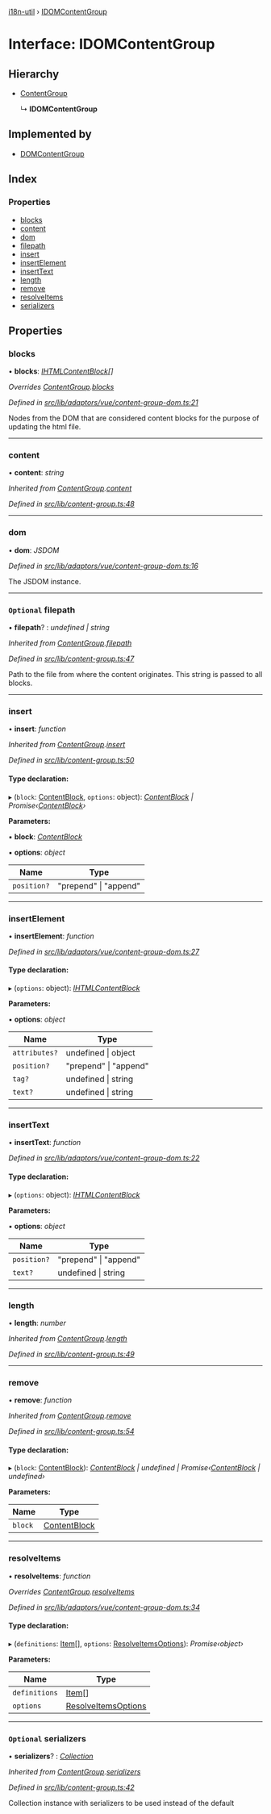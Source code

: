 [i18n-util](../README.md) › [IDOMContentGroup](idomcontentgroup.md)

# Interface: IDOMContentGroup

## Hierarchy

* [ContentGroup](../README.md#contentgroup)

  ↳ **IDOMContentGroup**

## Implemented by

* [DOMContentGroup](../classes/domcontentgroup.md)

## Index

### Properties

* [blocks](idomcontentgroup.md#blocks)
* [content](idomcontentgroup.md#content)
* [dom](idomcontentgroup.md#dom)
* [filepath](idomcontentgroup.md#optional-filepath)
* [insert](idomcontentgroup.md#insert)
* [insertElement](idomcontentgroup.md#insertelement)
* [insertText](idomcontentgroup.md#inserttext)
* [length](idomcontentgroup.md#length)
* [remove](idomcontentgroup.md#remove)
* [resolveItems](idomcontentgroup.md#resolveitems)
* [serializers](idomcontentgroup.md#optional-serializers)

## Properties

###  blocks

• **blocks**: *[IHTMLContentBlock](ihtmlcontentblock.md)[]*

*Overrides [ContentGroup](../README.md#contentgroup).[blocks](../README.md#blocks)*

*Defined in [src/lib/adaptors/vue/content-group-dom.ts:21](https://github.com/JuroOravec/i18n-util/blob/c9cd5a0/src/lib/adaptors/vue/content-group-dom.ts#L21)*

Nodes from the DOM that are considered content blocks for the purpose of
updating the html file.

___

###  content

• **content**: *string*

*Inherited from [ContentGroup](../README.md#contentgroup).[content](../README.md#content)*

*Defined in [src/lib/content-group.ts:48](https://github.com/JuroOravec/i18n-util/blob/c9cd5a0/src/lib/content-group.ts#L48)*

___

###  dom

• **dom**: *JSDOM*

*Defined in [src/lib/adaptors/vue/content-group-dom.ts:16](https://github.com/JuroOravec/i18n-util/blob/c9cd5a0/src/lib/adaptors/vue/content-group-dom.ts#L16)*

The JSDOM instance.

___

### `Optional` filepath

• **filepath**? : *undefined | string*

*Inherited from [ContentGroup](../README.md#contentgroup).[filepath](../README.md#optional-filepath)*

*Defined in [src/lib/content-group.ts:47](https://github.com/JuroOravec/i18n-util/blob/c9cd5a0/src/lib/content-group.ts#L47)*

Path to the file from where the content originates. This string
is passed to all blocks.

___

###  insert

• **insert**: *function*

*Inherited from [ContentGroup](../README.md#contentgroup).[insert](../README.md#insert)*

*Defined in [src/lib/content-group.ts:50](https://github.com/JuroOravec/i18n-util/blob/c9cd5a0/src/lib/content-group.ts#L50)*

#### Type declaration:

▸ (`block`: [ContentBlock](../README.md#contentblock), `options`: object): *[ContentBlock](../README.md#contentblock) | Promise‹[ContentBlock](../README.md#contentblock)›*

**Parameters:**

▪ **block**: *[ContentBlock](../README.md#contentblock)*

▪ **options**: *object*

Name | Type |
------ | ------ |
`position?` | "prepend" &#124; "append" |

___

###  insertElement

• **insertElement**: *function*

*Defined in [src/lib/adaptors/vue/content-group-dom.ts:27](https://github.com/JuroOravec/i18n-util/blob/c9cd5a0/src/lib/adaptors/vue/content-group-dom.ts#L27)*

#### Type declaration:

▸ (`options`: object): *[IHTMLContentBlock](ihtmlcontentblock.md)*

**Parameters:**

▪ **options**: *object*

Name | Type |
------ | ------ |
`attributes?` | undefined &#124; object |
`position?` | "prepend" &#124; "append" |
`tag?` | undefined &#124; string |
`text?` | undefined &#124; string |

___

###  insertText

• **insertText**: *function*

*Defined in [src/lib/adaptors/vue/content-group-dom.ts:22](https://github.com/JuroOravec/i18n-util/blob/c9cd5a0/src/lib/adaptors/vue/content-group-dom.ts#L22)*

#### Type declaration:

▸ (`options`: object): *[IHTMLContentBlock](ihtmlcontentblock.md)*

**Parameters:**

▪ **options**: *object*

Name | Type |
------ | ------ |
`position?` | "prepend" &#124; "append" |
`text?` | undefined &#124; string |

___

###  length

• **length**: *number*

*Inherited from [ContentGroup](../README.md#contentgroup).[length](../README.md#length)*

*Defined in [src/lib/content-group.ts:49](https://github.com/JuroOravec/i18n-util/blob/c9cd5a0/src/lib/content-group.ts#L49)*

___

###  remove

• **remove**: *function*

*Inherited from [ContentGroup](../README.md#contentgroup).[remove](../README.md#remove)*

*Defined in [src/lib/content-group.ts:54](https://github.com/JuroOravec/i18n-util/blob/c9cd5a0/src/lib/content-group.ts#L54)*

#### Type declaration:

▸ (`block`: [ContentBlock](../README.md#contentblock)): *[ContentBlock](../README.md#contentblock) | undefined | Promise‹[ContentBlock](../README.md#contentblock) | undefined›*

**Parameters:**

Name | Type |
------ | ------ |
`block` | [ContentBlock](../README.md#contentblock) |

___

###  resolveItems

• **resolveItems**: *function*

*Overrides [ContentGroup](../README.md#contentgroup).[resolveItems](../README.md#resolveitems)*

*Defined in [src/lib/adaptors/vue/content-group-dom.ts:34](https://github.com/JuroOravec/i18n-util/blob/c9cd5a0/src/lib/adaptors/vue/content-group-dom.ts#L34)*

#### Type declaration:

▸ (`definitions`: [Item](../README.md#item)[], `options`: [ResolveItemsOptions](../README.md#resolveitemsoptions)): *Promise‹object›*

**Parameters:**

Name | Type |
------ | ------ |
`definitions` | [Item](../README.md#item)[] |
`options` | [ResolveItemsOptions](../README.md#resolveitemsoptions) |

___

### `Optional` serializers

• **serializers**? : *[Collection](../README.md#abstract-collection)*

*Inherited from [ContentGroup](../README.md#contentgroup).[serializers](../README.md#optional-serializers)*

*Defined in [src/lib/content-group.ts:42](https://github.com/JuroOravec/i18n-util/blob/c9cd5a0/src/lib/content-group.ts#L42)*

Collection instance with serializers to be used instead of the default
